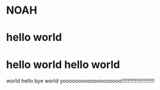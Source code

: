 # NOAH
# hello world
# hello world hello world
world hello bye world
yooooooooooooooooooo!!!!!!!!!!!!!!!!!!!!!!

